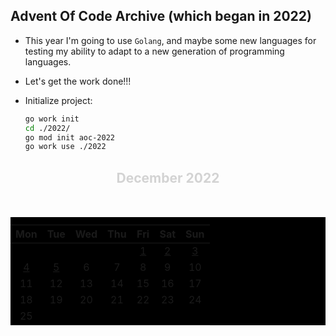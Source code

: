 ## Advent Of Code Archive (which began in 2022)

- This year I'm going to use `Golang`, and maybe some new languages for testing my ability to adapt to a new generation of programming languages.
- Let's get the work done!!!

- Initialize project:

  ```bash
  go work init
  cd ./2022/
  go mod init aoc-2022
  go work use ./2022
  ```

<h2 align="center" style="color: lightgrey;">December 2022</h2>
<br/>
<table bgcolor="black" align="center" cellspacing="21" cellpadding="21">
  <caption align="top"></caption>
  <thead>
    <tr>
      <th align="center">Mon</th>
      <th align="center">Tue</th>
      <th align="center">Wed</th>
      <th align="center">Thu</th>
      <th align="center">Fri</th>
      <th align="center">Sat</th>
      <th align="center">Sun</th>
    </tr>
  </thead>
  <tbody>
    <tr>
      <td align="center"></td>
      <td align="center"></td>
      <td align="center"></td>
      <td align="center"></td>
      <td align="center"><a href="/2022/day1.go">1</a></td>
      <td align="center"><a href="/2022/day2.go">2</a></td>
      <td align="center"><a href="/2022/day3.go">3</a></td>
    </tr>
    <tr></tr>
    <tr>
      <td align="center"><a href="/2022/day4.go">4</a></td>
      <td align="center"><a href="/2022/day5.go">5</a></td>
      <td align="center">6</td>
      <td align="center">7</td>
      <td align="center">8</td>
      <td align="center">9</td>
      <td align="center">10</td>
    </tr>
    <tr>
      <td align="center">11</td>
      <td align="center">12</td>
      <td align="center">13</td>
      <td align="center">14</td>
      <td align="center">15</td>
      <td align="center">16</td>
      <td align="center">17</td>
    </tr>
    <tr>
      <td align="center">18</td>
      <td align="center">19</td>
      <td align="center">20</td>
      <td align="center">21</td>
      <td align="center">22</td>
      <td align="center">23</td>
      <td align="center">24</td>
    </tr>
    <tr>
      <td align="center">25</td>
      <td align="center"></td>
      <td align="center"></td>
      <td align="center"></td>
      <td align="center"></td>
      <td align="center"></td>
      <td align="center"></td>
    </tr>
  </tbody>
</table
